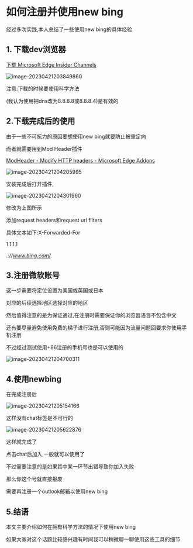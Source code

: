 # 如何注册并使用new bing

经过多次实践,本人总结了一些使用new bing的具体经验

## 1. 下载dev浏览器

[下载 Microsoft Edge Insider Channels](https://www.microsoftedgeinsider.com/zh-cn/download)

![image-20230421203849860](C:\Users\lzj\AppData\Roaming\Typora\typora-user-images\image-20230421203849860.png)

注意:下载的时候要使用科学方法

(我认为使用把dns改为8.8.8.8或8.8.8.4)是有效的

## 2.下载完成后的使用



由于一些不可抗力的原因要想使用new bing就要防止被重定向

而者就需要用到Mod Header插件

[ModHeader - Modify HTTP headers - Microsoft Edge Addons](https://microsoftedge.microsoft.com/addons/detail/modheader-modify-http-h/opgbiafapkbbnbnjcdomjaghbckfkglc)

![image-20230421204205995](C:\Users\lzj\AppData\Roaming\Typora\typora-user-images\image-20230421204205995.png)



安装完成后打开插件,

![image-20230421204301960](C:\Users\lzj\AppData\Roaming\Typora\typora-user-images\image-20230421204301960.png)



修改为上图所示

添加request headers和request url filters

具体文本如下:X-Forwarded-For

1.1.1.1

.*://www.bing.com/.*

##  3.注册微软账号

这一步需要将定位设置为美国或英国或日本

对应的后续选择地区选择对应的地区

然后值得注意的是为保证通过,在注册时需要保证你的浏览器语言不包含中文

还有要尽量避免使用免费的梯子进行注册,否则可能因为流量问题回要求你使用手机注册

不过经过测试使用+86注册的手机号也是可以使用的

![image-20230421204700311](C:\Users\lzj\AppData\Roaming\Typora\typora-user-images\image-20230421204700311.png)



## 4.使用newbing

在完成注册后

![image-20230421205154166](C:\Users\lzj\AppData\Roaming\Typora\typora-user-images\image-20230421205154166.png)



这样没有chat标签是不可行的

![image-20230421205622876](C:\Users\lzj\AppData\Roaming\Typora\typora-user-images\image-20230421205622876.png)



这样就完成了

点击chat后加入,一般就可以使用了

不过需要注意的是如果其中某一环节出错导致你加入失败

那么你这个号就直接报废

需要再注册一个outlook邮箱以使用new bing

## 5.结语

本文主要介绍如何在拥有科学方法的情况下使用new bing

如果大家对这个话题比较感兴趣有时间我可以稍微聊一聊使用这些工具的细节
